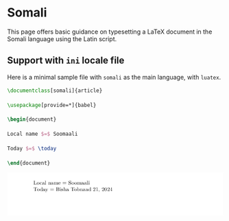 # Somali

This page offers basic guidance on typesetting a LaTeX document in the
Somali language using the Latin script.

## Support with `ini` locale file

Here is a minimal sample file with `somali` as the main language, with `luatex`.

```tex
\documentclass[somali]{article}

\usepackage[provide=*]{babel}

\begin{document}

Local name $=$ Soomaali

Today $=$ \today

\end{document}
```

![](../media/locale-somali.png)